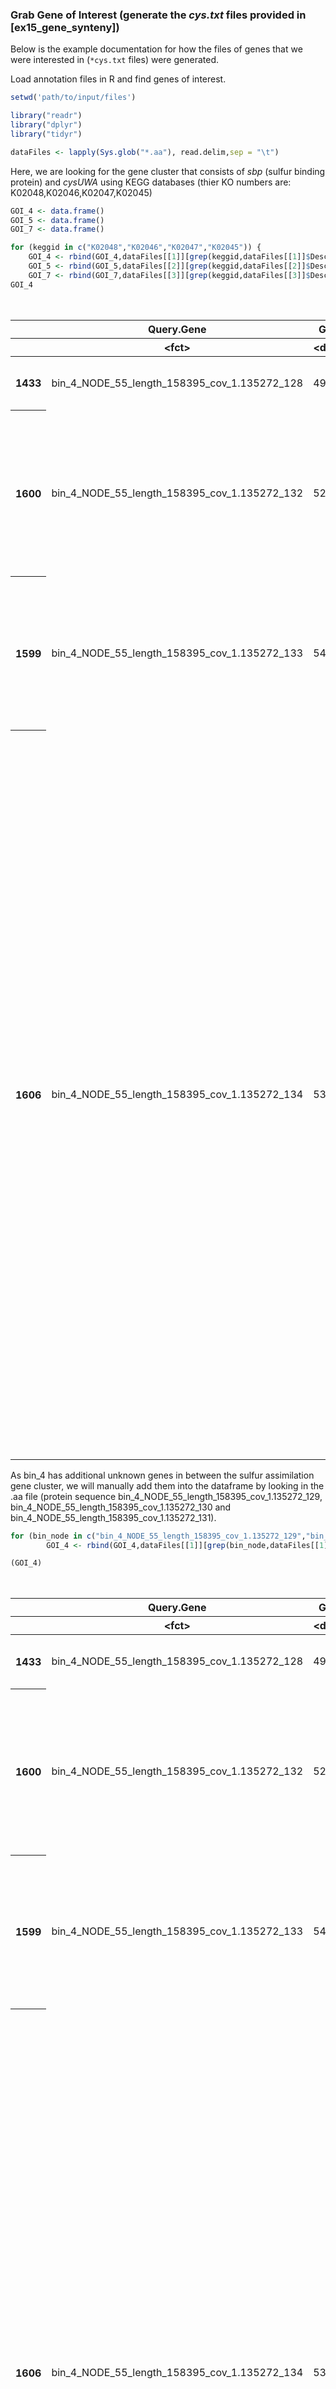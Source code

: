### Grab Gene of Interest (generate the *cys.txt* files provided in [ex15_gene_synteny])

Below is the example documentation for how the files of genes that we were interested in (`*cys.txt` files) were generated. 

Load annotation files in R and find genes of interest. 

```R
setwd('path/to/input/files')

library("readr")
library("dplyr")
library("tidyr")

dataFiles <- lapply(Sys.glob("*.aa"), read.delim,sep = "\t")
```

Here, we are looking for the gene cluster that consists of *sbp* (sulfur binding protein) and *cysUWA* using KEGG databases (thier KO numbers are: K02048,K02046,K02047,K02045)

```R
GOI_4 <- data.frame()
GOI_5 <- data.frame()
GOI_7 <- data.frame()

for (keggid in c("K02048","K02046","K02047","K02045")) {
    GOI_4 <- rbind(GOI_4,dataFiles[[1]][grep(keggid,dataFiles[[1]]$Description.2),])
    GOI_5 <- rbind(GOI_5,dataFiles[[2]][grep(keggid,dataFiles[[2]]$Description.2),])
    GOI_7 <- rbind(GOI_7,dataFiles[[3]][grep(keggid,dataFiles[[3]]$Description.2),])}
GOI_4
```

<table>
<caption>A data.frame: 4 × 33</caption>
<thead>
	<tr><th></th><th scope=col>Query.Gene</th><th scope=col>GC.</th><th scope=col>Contig.name</th><th scope=col>Start.position</th><th scope=col>Stop.position</th><th scope=col>Orientation</th><th scope=col>Query.sequence</th><th scope=col>Signalling</th><th scope=col>Signal.confidence</th><th scope=col>Target.gene..UniProt.</th><th scope=col>⋯</th><th scope=col>Coverage.2</th><th scope=col>E.value.2</th><th scope=col>Description.2</th><th scope=col>Taxonomy.2</th><th scope=col>Target.gene..Pfam.</th><th scope=col>E.value.3</th><th scope=col>Description.3</th><th scope=col>Target.gene..TIGRfam.</th><th scope=col>E.value.4</th><th scope=col>Description.4</th></tr>
	<tr><th></th><th scope=col>&lt;fct&gt;</th><th scope=col>&lt;dbl&gt;</th><th scope=col>&lt;fct&gt;</th><th scope=col>&lt;int&gt;</th><th scope=col>&lt;int&gt;</th><th scope=col>&lt;fct&gt;</th><th scope=col>&lt;fct&gt;</th><th scope=col>&lt;fct&gt;</th><th scope=col>&lt;fct&gt;</th><th scope=col>&lt;fct&gt;</th><th scope=col>⋯</th><th scope=col>&lt;fct&gt;</th><th scope=col>&lt;fct&gt;</th><th scope=col>&lt;fct&gt;</th><th scope=col>&lt;fct&gt;</th><th scope=col>&lt;fct&gt;</th><th scope=col>&lt;fct&gt;</th><th scope=col>&lt;fct&gt;</th><th scope=col>&lt;fct&gt;</th><th scope=col>&lt;fct&gt;</th><th scope=col>&lt;fct&gt;</th></tr>
</thead>
<tbody>
	<tr><th scope=row>1433</th><td>bin_4_NODE_55_length_158395_cov_1.135272_128</td><td>49.90</td><td>bin_4_NODE_55_length_158395_cov_1.135272</td><td>0</td><td>0</td><td>Reverse</td><td>MKFNIWLSVGLLTFALAGASQAFADRTLLNVSYDPTRELYEEYNREFIRYWQEKTGEKITVKQSHGGSGKQARAVIDGVPADIVTLALAHDIDAISEQSGLIPAEWQKRLPNNSSPYLSTIVLLVRKDNPKGIRDWDDLIKPGVAVITPNPKTSGGARWNYLAAWGFALKKYDGDEAKAQEFLTRLYKNVSILDSGARGSTINFIQRGIGDVLISWENEAFLALKEYGPEKFEIIIPSISILAEPPVAVVDKNVDKHGVRNIAQAYLEYLYDKKGQEIAARNFYRPSDPEIAKKYAHQFPAINLFTINEVFGGWPQAQSIHFKDGGLFDKIYVNQ*                           </td><td>-</td><td>-</td><td>A0A1H9YF74</td><td>⋯</td><td>99.701493</td><td>-1.000000</td><td>K02048: sbp1; Prokaryotic sulfate-/thiosulfate-binding protein           </td><td>Nitrosomonas europaea</td><td>PF12849.7; PF01547.25; PF13531.6; PF13343.6                                                                                                        </td><td>0.000200; 0.000000; 0.000000; 0.000000                                                                                          </td><td>PBP_like_2; SBP_bac_1; SBP_bac_11; SBP_bac_6                                                            </td><td>TIGR00971; TIGR03261                                                                                                                                                                                                                                                                                                                                                                                                                                                                                                                                                                                                                                        </td><td>0.000000; 0.000001                                                                                                                                                                                                                                                                                                                                                                                                                                                                                                                                                                                </td><td>TIGR00971; TIGR03261                                                                                                                                                                                                                                                                                                                                                                                                                                                                                                                                                                                                                                        </td></tr>
	<tr><th scope=row>1600</th><td>bin_4_NODE_55_length_158395_cov_1.135272_132</td><td>52.88</td><td>bin_4_NODE_55_length_158395_cov_1.135272</td><td>0</td><td>0</td><td>Reverse</td><td>MSTFKQYSVLPGFNLALGFTLLYLSLVVLIPLSAAFIHSAKLTWPEFWSTVTAPRVVASYRLTFGASFAAAVVNTFFGLLVAWVLVRYPFPGKRLVDALIDLPFALPTSVAGITLTAIYAGNGWLGQYLEPLGIKVAFTPVGVFVALTFIGLPFVVRTVQPVLEDIEKELEEAAAMLGATRWQTFRYVIFPAVLPALTTGFALAFARAIGEYGSVIFIAGNIPMVSEITPLLIITKLEQYDYAGATAIAVVMLVISFILLLIINLLQWWVRHRSIKA*                                                                                     </td><td>-</td><td>-</td><td>A0A1H9YF01</td><td>⋯</td><td>99.638989</td><td>-1.000000</td><td>K02046: cysU; cysU; sulfate transport ABC transporter protein            </td><td>Nitrosomonas europaea</td><td>PF00528.22                                                                                                                                         </td><td>0.000000                                                                                                                        </td><td>BPD_transp_1                                                                                            </td><td>TIGR00969; TIGR00974; TIGR01097; TIGR01253; TIGR01581; TIGR02138; TIGR02139; TIGR02140; TIGR02141; TIGR03226; TIGR03255; TIGR03262; TIGR03416                                                                                                                                                                                                                                                                                                                                                                                                                                                                                                               </td><td>0.000000; 0.000000; 0.000001; 0.000000; 0.000000; 0.000000; 0.000000; 0.000000; 0.000000; 0.000000; 0.000000; 0.000000; 0.000220                                                                                                                                                                                                                                                                                                                                                                                                                                                                  </td><td>TIGR00969; TIGR00974; TIGR01097; TIGR01253; TIGR01581; TIGR02138; TIGR02139; TIGR02140; TIGR02141; TIGR03226; TIGR03255; TIGR03262; TIGR03416                                                                                                                                                                                                                                                                                                                                                                                                                                                                                                               </td></tr>
	<tr><th scope=row>1599</th><td>bin_4_NODE_55_length_158395_cov_1.135272_133</td><td>54.27</td><td>bin_4_NODE_55_length_158395_cov_1.135272</td><td>0</td><td>0</td><td>Reverse</td><td>MTAVPLLQTSPAPHKVVTQESPWARWTLILLALSFLSLFLLLPLVAVFFEALRKGWEVYLAAITEPDALAAIRLTLIAAAIAVPLNLIFGIAAAWAIAKFEFRGKSILTSLIDLPFSVSPVVAGLIYVLIFGLQGWIGPWLREHDLSIIFAVPGIVLATIFVTVPFIARELIPLMQAQGSEEEEAAIILGASGWQTLWYVTLPNIKWGLLYGTILCNARAMGEFGAVSVVSGHIRGLTNTLSLHVEILYNEYNFVAAFAVASLLALLALITLVLKTLVEAKVAQQTSRGNHS*                                                                      </td><td>-</td><td>-</td><td>A0A1H9YF25</td><td>⋯</td><td>99.657534</td><td>-1.000000</td><td>K02047: cysW; cysW; sulfate transport ABC transporter protein            </td><td>Nitrosomonas europaea</td><td>PF00528.22                                                                                                                                         </td><td>0.000000                                                                                                                        </td><td>BPD_transp_1                                                                                            </td><td>TIGR00969; TIGR00974; TIGR01097; TIGR01253; TIGR01581; TIGR02138; TIGR02139; TIGR02140; TIGR02141; TIGR03226; TIGR03255; TIGR03262                                                                                                                                                                                                                                                                                                                                                                                                                                                                                                                          </td><td>0.000000; 0.000000; 0.000420; 0.000000; 0.000000; 0.000000; 0.000000; 0.000000; 0.000000; 0.000000; 0.000019; 0.000000                                                                                                                                                                                                                                                                                                                                                                                                                                                                            </td><td>TIGR00969; TIGR00974; TIGR01097; TIGR01253; TIGR01581; TIGR02138; TIGR02139; TIGR02140; TIGR02141; TIGR03226; TIGR03255; TIGR03262                                                                                                                                                                                                                                                                                                                                                                                                                                                                                                                          </td></tr>
	<tr><th scope=row>1606</th><td>bin_4_NODE_55_length_158395_cov_1.135272_134</td><td>53.35</td><td>bin_4_NODE_55_length_158395_cov_1.135272</td><td>0</td><td>0</td><td>Reverse</td><td>MTIEIHDLSKQFGSFTALNDINLKVNPGELLALLGPSGSGKTTLLRVIAGLETADSGQVLFNEEDSTDKHIRDRHVGFVFQHYALFRNMTIFENVAFGLRVRPRKQRPNAPEINHRVTELLQLVQLDWLADRYPHQLSGGQRQRIALARALAVEPSVLLLDEPFGALDAKVRKELRAWLRKLHDDMHITSVFVTHDQEEALEVADRIVVMNRGRIEQIGTPDEVYEKPANPFVYEFLGHVNLFHGRVHQGHAWIGDLEVDAPEYSEAEDLSAIAYVRPHDIEVDRTLNGEPALAAHIVHILAIGPVVRLELAGKDNQSTNSIYAEISKERFRELQLARGDQVFIKPRKLDLFPNHAQNGSIH*</td><td>-</td><td>-</td><td>Q82WT5    </td><td>⋯</td><td>99.723757</td><td>-1.000000</td><td>K02045: cysA; cysA; sulfate transport ATP-binding ABC transporter protein</td><td>Nitrosomonas europaea</td><td>PF00004.29; PF13191.6; PF13304.6; PF13401.6; PF13476.6; PF13555.6; PF00005.27; PF17850.1; PF05729.12; PF02463.19; PF05621.11; PF03459.17; PF12857.7</td><td>0.000500; 0.000035; 0.000000; 0.000150; 0.000200; 0.000096; 0.000000; 0.000000; 0.000930; 0.000000; 0.000770; 0.000009; 0.000000</td><td>AAA; AAA_16; AAA_21; AAA_22; AAA_23; AAA_29; ABC_tran; CysA_C_terminal; NACHT; SMC_N; TniB; TOBE; TOBE_3</td><td>TIGR00611; TIGR00630; TIGR00954; TIGR00955; TIGR00956; TIGR00957; TIGR00958; TIGR00968; TIGR00972; TIGR01166; TIGR01184; TIGR01186; TIGR01187; TIGR01188; TIGR01189; TIGR01192; TIGR01193; TIGR01194; TIGR01257; TIGR01271; TIGR01277; TIGR01288; TIGR01842; TIGR01846; TIGR01978; TIGR02142; TIGR02203; TIGR02204; TIGR02211; TIGR02314; TIGR02315; TIGR02323; TIGR02324; TIGR02633; TIGR02673; TIGR02769; TIGR02770; TIGR02857; TIGR02868; TIGR02982; TIGR03005; TIGR03258; TIGR03265; TIGR03269; TIGR03375; TIGR03410; TIGR03411; TIGR03415; TIGR03522; TIGR03608; TIGR03719; TIGR03740; TIGR03771; TIGR03796; TIGR03797; TIGR03864; TIGR03873; TIGR04406</td><td>0.000020; 0.000000; 0.000000; 0.000000; 0.000000; 0.000000; 0.000000; 0.000000; 0.000000; 0.000000; 0.000000; 0.000000; 0.000000; 0.000000; 0.000000; 0.000000; 0.000000; 0.000000; 0.000000; 0.000000; 0.000000; 0.000000; 0.000000; 0.000000; 0.000000; 0.000000; 0.000000; 0.000000; 0.000000; 0.000000; 0.000000; 0.000000; 0.000000; 0.000000; 0.000000; 0.000000; 0.000000; 0.000000; 0.000000; 0.000000; 0.000000; 0.000000; 0.000000; 0.000000; 0.000000; 0.000000; 0.000000; 0.000000; 0.000000; 0.000000; 0.000000; 0.000000; 0.000000; 0.000000; 0.000000; 0.000000; 0.000000; 0.000000</td><td>TIGR00611; TIGR00630; TIGR00954; TIGR00955; TIGR00956; TIGR00957; TIGR00958; TIGR00968; TIGR00972; TIGR01166; TIGR01184; TIGR01186; TIGR01187; TIGR01188; TIGR01189; TIGR01192; TIGR01193; TIGR01194; TIGR01257; TIGR01271; TIGR01277; TIGR01288; TIGR01842; TIGR01846; TIGR01978; TIGR02142; TIGR02203; TIGR02204; TIGR02211; TIGR02314; TIGR02315; TIGR02323; TIGR02324; TIGR02633; TIGR02673; TIGR02769; TIGR02770; TIGR02857; TIGR02868; TIGR02982; TIGR03005; TIGR03258; TIGR03265; TIGR03269; TIGR03375; TIGR03410; TIGR03411; TIGR03415; TIGR03522; TIGR03608; TIGR03719; TIGR03740; TIGR03771; TIGR03796; TIGR03797; TIGR03864; TIGR03873; TIGR04406</td></tr>
</tbody>
</table>

As bin_4 has additional unknown genes in between the sulfur assimilation gene cluster, we will manually add them into the dataframe by looking in the .aa file (protein sequence bin_4_NODE_55_length_158395_cov_1.135272_129, bin_4_NODE_55_length_158395_cov_1.135272_130 and bin_4_NODE_55_length_158395_cov_1.135272_131).

```R
for (bin_node in c("bin_4_NODE_55_length_158395_cov_1.135272_129","bin_4_NODE_55_length_158395_cov_1.135272_130","bin_4_NODE_55_length_158395_cov_1.135272_131")) {
        GOI_4 <- rbind(GOI_4,dataFiles[[1]][grep(bin_node,dataFiles[[1]]$Query.Gene),])}

(GOI_4)
```

<table>
<caption>A data.frame: 7 × 33</caption>
<thead>
	<tr><th></th><th scope=col>Query.Gene</th><th scope=col>GC.</th><th scope=col>Contig.name</th><th scope=col>Start.position</th><th scope=col>Stop.position</th><th scope=col>Orientation</th><th scope=col>Query.sequence</th><th scope=col>Signalling</th><th scope=col>Signal.confidence</th><th scope=col>Target.gene..UniProt.</th><th scope=col>⋯</th><th scope=col>Coverage.2</th><th scope=col>E.value.2</th><th scope=col>Description.2</th><th scope=col>Taxonomy.2</th><th scope=col>Target.gene..Pfam.</th><th scope=col>E.value.3</th><th scope=col>Description.3</th><th scope=col>Target.gene..TIGRfam.</th><th scope=col>E.value.4</th><th scope=col>Description.4</th></tr>
	<tr><th></th><th scope=col>&lt;fct&gt;</th><th scope=col>&lt;dbl&gt;</th><th scope=col>&lt;fct&gt;</th><th scope=col>&lt;int&gt;</th><th scope=col>&lt;int&gt;</th><th scope=col>&lt;fct&gt;</th><th scope=col>&lt;fct&gt;</th><th scope=col>&lt;fct&gt;</th><th scope=col>&lt;fct&gt;</th><th scope=col>&lt;fct&gt;</th><th scope=col>⋯</th><th scope=col>&lt;fct&gt;</th><th scope=col>&lt;fct&gt;</th><th scope=col>&lt;fct&gt;</th><th scope=col>&lt;fct&gt;</th><th scope=col>&lt;fct&gt;</th><th scope=col>&lt;fct&gt;</th><th scope=col>&lt;fct&gt;</th><th scope=col>&lt;fct&gt;</th><th scope=col>&lt;fct&gt;</th><th scope=col>&lt;fct&gt;</th></tr>
</thead>
<tbody>
	<tr><th scope=row>1433</th><td>bin_4_NODE_55_length_158395_cov_1.135272_128</td><td>49.90</td><td>bin_4_NODE_55_length_158395_cov_1.135272</td><td>0</td><td>0</td><td>Reverse</td><td>MKFNIWLSVGLLTFALAGASQAFADRTLLNVSYDPTRELYEEYNREFIRYWQEKTGEKITVKQSHGGSGKQARAVIDGVPADIVTLALAHDIDAISEQSGLIPAEWQKRLPNNSSPYLSTIVLLVRKDNPKGIRDWDDLIKPGVAVITPNPKTSGGARWNYLAAWGFALKKYDGDEAKAQEFLTRLYKNVSILDSGARGSTINFIQRGIGDVLISWENEAFLALKEYGPEKFEIIIPSISILAEPPVAVVDKNVDKHGVRNIAQAYLEYLYDKKGQEIAARNFYRPSDPEIAKKYAHQFPAINLFTINEVFGGWPQAQSIHFKDGGLFDKIYVNQ*                           </td><td>-</td><td>-</td><td>A0A1H9YF74</td><td>⋯</td><td>99.701493</td><td>-1.000000</td><td>K02048: sbp1; Prokaryotic sulfate-/thiosulfate-binding protein           </td><td>Nitrosomonas europaea</td><td>PF12849.7; PF01547.25; PF13531.6; PF13343.6                                                                                                        </td><td>0.000200; 0.000000; 0.000000; 0.000000                                                                                          </td><td>PBP_like_2; SBP_bac_1; SBP_bac_11; SBP_bac_6                                                            </td><td>TIGR00971; TIGR03261                                                                                                                                                                                                                                                                                                                                                                                                                                                                                                                                                                                                                                        </td><td>0.000000; 0.000001                                                                                                                                                                                                                                                                                                                                                                                                                                                                                                                                                                                </td><td>TIGR00971; TIGR03261                                                                                                                                                                                                                                                                                                                                                                                                                                                                                                                                                                                                                                        </td></tr>
	<tr><th scope=row>1600</th><td>bin_4_NODE_55_length_158395_cov_1.135272_132</td><td>52.88</td><td>bin_4_NODE_55_length_158395_cov_1.135272</td><td>0</td><td>0</td><td>Reverse</td><td>MSTFKQYSVLPGFNLALGFTLLYLSLVVLIPLSAAFIHSAKLTWPEFWSTVTAPRVVASYRLTFGASFAAAVVNTFFGLLVAWVLVRYPFPGKRLVDALIDLPFALPTSVAGITLTAIYAGNGWLGQYLEPLGIKVAFTPVGVFVALTFIGLPFVVRTVQPVLEDIEKELEEAAAMLGATRWQTFRYVIFPAVLPALTTGFALAFARAIGEYGSVIFIAGNIPMVSEITPLLIITKLEQYDYAGATAIAVVMLVISFILLLIINLLQWWVRHRSIKA*                                                                                     </td><td>-</td><td>-</td><td>A0A1H9YF01</td><td>⋯</td><td>99.638989</td><td>-1.000000</td><td>K02046: cysU; cysU; sulfate transport ABC transporter protein            </td><td>Nitrosomonas europaea</td><td>PF00528.22                                                                                                                                         </td><td>0.000000                                                                                                                        </td><td>BPD_transp_1                                                                                            </td><td>TIGR00969; TIGR00974; TIGR01097; TIGR01253; TIGR01581; TIGR02138; TIGR02139; TIGR02140; TIGR02141; TIGR03226; TIGR03255; TIGR03262; TIGR03416                                                                                                                                                                                                                                                                                                                                                                                                                                                                                                               </td><td>0.000000; 0.000000; 0.000001; 0.000000; 0.000000; 0.000000; 0.000000; 0.000000; 0.000000; 0.000000; 0.000000; 0.000000; 0.000220                                                                                                                                                                                                                                                                                                                                                                                                                                                                  </td><td>TIGR00969; TIGR00974; TIGR01097; TIGR01253; TIGR01581; TIGR02138; TIGR02139; TIGR02140; TIGR02141; TIGR03226; TIGR03255; TIGR03262; TIGR03416                                                                                                                                                                                                                                                                                                                                                                                                                                                                                                               </td></tr>
	<tr><th scope=row>1599</th><td>bin_4_NODE_55_length_158395_cov_1.135272_133</td><td>54.27</td><td>bin_4_NODE_55_length_158395_cov_1.135272</td><td>0</td><td>0</td><td>Reverse</td><td>MTAVPLLQTSPAPHKVVTQESPWARWTLILLALSFLSLFLLLPLVAVFFEALRKGWEVYLAAITEPDALAAIRLTLIAAAIAVPLNLIFGIAAAWAIAKFEFRGKSILTSLIDLPFSVSPVVAGLIYVLIFGLQGWIGPWLREHDLSIIFAVPGIVLATIFVTVPFIARELIPLMQAQGSEEEEAAIILGASGWQTLWYVTLPNIKWGLLYGTILCNARAMGEFGAVSVVSGHIRGLTNTLSLHVEILYNEYNFVAAFAVASLLALLALITLVLKTLVEAKVAQQTSRGNHS*                                                                      </td><td>-</td><td>-</td><td>A0A1H9YF25</td><td>⋯</td><td>99.657534</td><td>-1.000000</td><td>K02047: cysW; cysW; sulfate transport ABC transporter protein            </td><td>Nitrosomonas europaea</td><td>PF00528.22                                                                                                                                         </td><td>0.000000                                                                                                                        </td><td>BPD_transp_1                                                                                            </td><td>TIGR00969; TIGR00974; TIGR01097; TIGR01253; TIGR01581; TIGR02138; TIGR02139; TIGR02140; TIGR02141; TIGR03226; TIGR03255; TIGR03262                                                                                                                                                                                                                                                                                                                                                                                                                                                                                                                          </td><td>0.000000; 0.000000; 0.000420; 0.000000; 0.000000; 0.000000; 0.000000; 0.000000; 0.000000; 0.000000; 0.000019; 0.000000                                                                                                                                                                                                                                                                                                                                                                                                                                                                            </td><td>TIGR00969; TIGR00974; TIGR01097; TIGR01253; TIGR01581; TIGR02138; TIGR02139; TIGR02140; TIGR02141; TIGR03226; TIGR03255; TIGR03262                                                                                                                                                                                                                                                                                                                                                                                                                                                                                                                          </td></tr>
	<tr><th scope=row>1606</th><td>bin_4_NODE_55_length_158395_cov_1.135272_134</td><td>53.35</td><td>bin_4_NODE_55_length_158395_cov_1.135272</td><td>0</td><td>0</td><td>Reverse</td><td>MTIEIHDLSKQFGSFTALNDINLKVNPGELLALLGPSGSGKTTLLRVIAGLETADSGQVLFNEEDSTDKHIRDRHVGFVFQHYALFRNMTIFENVAFGLRVRPRKQRPNAPEINHRVTELLQLVQLDWLADRYPHQLSGGQRQRIALARALAVEPSVLLLDEPFGALDAKVRKELRAWLRKLHDDMHITSVFVTHDQEEALEVADRIVVMNRGRIEQIGTPDEVYEKPANPFVYEFLGHVNLFHGRVHQGHAWIGDLEVDAPEYSEAEDLSAIAYVRPHDIEVDRTLNGEPALAAHIVHILAIGPVVRLELAGKDNQSTNSIYAEISKERFRELQLARGDQVFIKPRKLDLFPNHAQNGSIH*</td><td>-</td><td>-</td><td>Q82WT5    </td><td>⋯</td><td>99.723757</td><td>-1.000000</td><td>K02045: cysA; cysA; sulfate transport ATP-binding ABC transporter protein</td><td>Nitrosomonas europaea</td><td>PF00004.29; PF13191.6; PF13304.6; PF13401.6; PF13476.6; PF13555.6; PF00005.27; PF17850.1; PF05729.12; PF02463.19; PF05621.11; PF03459.17; PF12857.7</td><td>0.000500; 0.000035; 0.000000; 0.000150; 0.000200; 0.000096; 0.000000; 0.000000; 0.000930; 0.000000; 0.000770; 0.000009; 0.000000</td><td>AAA; AAA_16; AAA_21; AAA_22; AAA_23; AAA_29; ABC_tran; CysA_C_terminal; NACHT; SMC_N; TniB; TOBE; TOBE_3</td><td>TIGR00611; TIGR00630; TIGR00954; TIGR00955; TIGR00956; TIGR00957; TIGR00958; TIGR00968; TIGR00972; TIGR01166; TIGR01184; TIGR01186; TIGR01187; TIGR01188; TIGR01189; TIGR01192; TIGR01193; TIGR01194; TIGR01257; TIGR01271; TIGR01277; TIGR01288; TIGR01842; TIGR01846; TIGR01978; TIGR02142; TIGR02203; TIGR02204; TIGR02211; TIGR02314; TIGR02315; TIGR02323; TIGR02324; TIGR02633; TIGR02673; TIGR02769; TIGR02770; TIGR02857; TIGR02868; TIGR02982; TIGR03005; TIGR03258; TIGR03265; TIGR03269; TIGR03375; TIGR03410; TIGR03411; TIGR03415; TIGR03522; TIGR03608; TIGR03719; TIGR03740; TIGR03771; TIGR03796; TIGR03797; TIGR03864; TIGR03873; TIGR04406</td><td>0.000020; 0.000000; 0.000000; 0.000000; 0.000000; 0.000000; 0.000000; 0.000000; 0.000000; 0.000000; 0.000000; 0.000000; 0.000000; 0.000000; 0.000000; 0.000000; 0.000000; 0.000000; 0.000000; 0.000000; 0.000000; 0.000000; 0.000000; 0.000000; 0.000000; 0.000000; 0.000000; 0.000000; 0.000000; 0.000000; 0.000000; 0.000000; 0.000000; 0.000000; 0.000000; 0.000000; 0.000000; 0.000000; 0.000000; 0.000000; 0.000000; 0.000000; 0.000000; 0.000000; 0.000000; 0.000000; 0.000000; 0.000000; 0.000000; 0.000000; 0.000000; 0.000000; 0.000000; 0.000000; 0.000000; 0.000000; 0.000000; 0.000000</td><td>TIGR00611; TIGR00630; TIGR00954; TIGR00955; TIGR00956; TIGR00957; TIGR00958; TIGR00968; TIGR00972; TIGR01166; TIGR01184; TIGR01186; TIGR01187; TIGR01188; TIGR01189; TIGR01192; TIGR01193; TIGR01194; TIGR01257; TIGR01271; TIGR01277; TIGR01288; TIGR01842; TIGR01846; TIGR01978; TIGR02142; TIGR02203; TIGR02204; TIGR02211; TIGR02314; TIGR02315; TIGR02323; TIGR02324; TIGR02633; TIGR02673; TIGR02769; TIGR02770; TIGR02857; TIGR02868; TIGR02982; TIGR03005; TIGR03258; TIGR03265; TIGR03269; TIGR03375; TIGR03410; TIGR03411; TIGR03415; TIGR03522; TIGR03608; TIGR03719; TIGR03740; TIGR03771; TIGR03796; TIGR03797; TIGR03864; TIGR03873; TIGR04406</td></tr>
	<tr><th scope=row>1434</th><td>bin_4_NODE_55_length_158395_cov_1.135272_129</td><td>46.41</td><td>bin_4_NODE_55_length_158395_cov_1.135272</td><td>0</td><td>0</td><td>Reverse</td><td>MTVLIVGGDYIASLKQRITAHGYSRIEHWNGRKKGFNKRALPGRTKLVVIIYDYVSHNLANSVKDQASRIGIPMIFCRHAMHEIDTIFDEKKAEESCCNFV*                                                                                                                                                                                                                                                                     </td><td>-</td><td>-</td><td>A0A1H9YF98</td><td>⋯</td><td>99.009901</td><td>-1.000000</td><td>possible predicted diverged CheY-domain                                  </td><td>Nitrosomonas europaea</td><td>PF10087.9                                                                                                                                          </td><td>0.000000                                                                                                                        </td><td>DUF2325                                                                                                 </td><td>Not annotated                                                                                                                                                                                                                                                                                                                                                                                                                                                                                                                                                                                                                                               </td><td>-                                                                                                                                                                                                                                                                                                                                                                                                                                                                                                                                                                                                 </td><td>-                                                                                                                                                                                                                                                                                                                                                                                                                                                                                                                                                                                                                                                           </td></tr>
	<tr><th scope=row>1602</th><td>bin_4_NODE_55_length_158395_cov_1.135272_130</td><td>44.85</td><td>bin_4_NODE_55_length_158395_cov_1.135272</td><td>0</td><td>0</td><td>Reverse</td><td>MLPSTLKTLVHGDYMIRTIERIITSTGFSLQHSDNGEITGLFYHCKLSSAYQPVFEAARNNIIGQEARIRADLNGNGEIQLSPWHIFALAPDDEQLIKLDRLCRTIHALNFLDNITNKQMKLFVSVQPRLLESVKDDHGSAFEQILDIIGIRTSRIVIEIPVEANRDWRLLKRVIMNYRAHGYLISVNYSGTNNDRISELGKLYPNVIRIDARDLLRRSVLDPLIVTAHNQGADVLVGNIETSYQLTDAIHAGADLLQGNFLARYSRKADNMLTPFSWQIPDERNGYRFDNESLQENQPYRSI*                                                           </td><td>-</td><td>-</td><td>A0A1H9YFC5</td><td>⋯</td><td>99.653979</td><td>-1.000000</td><td>Domain of unknown function 2                                             </td><td>Nitrosomonas europaea</td><td>PF00563.20                                                                                                                                         </td><td>0.000000                                                                                                                        </td><td>EAL                                                                                                     </td><td>Not annotated                                                                                                                                                                                                                                                                                                                                                                                                                                                                                                                                                                                                                                               </td><td>-                                                                                                                                                                                                                                                                                                                                                                                                                                                                                                                                                                                                 </td><td>-                                                                                                                                                                                                                                                                                                                                                                                                                                                                                                                                                                                                                                                           </td></tr>
	<tr><th scope=row>1601</th><td>bin_4_NODE_55_length_158395_cov_1.135272_131</td><td>46.51</td><td>bin_4_NODE_55_length_158395_cov_1.135272</td><td>0</td><td>0</td><td>Reverse</td><td>MNRTTAKPFTVMDEFELIKAATDYSLEQDENGRISGNFYHCKLTSAFQVILDIHENNIIGHAAYIRSESNGEVSLWPWQVFALASKDEQLIDLDRLCRAIHALNYFKKNFDTNTGQLFLSVHPRLLSSIQNEHGRTFKDFLDLTGISTSRIVIEIPPALNHDWKLLQKLIINYRSYGYQIALNFSSTNGHWLLGTDDLHPDILIVQAHELLHYQLNDYPEDNSTRDAGFRLHVRKIETQEQLTAAKQAGAHYLQGNFLGKTV*                                                                                                    </td><td>-</td><td>-</td><td>A0A1H9YEZ8</td><td>⋯</td><td>99.618321</td><td>-1.000000</td><td>Domain of unknown function 2                                             </td><td>Nitrosomonas europaea</td><td>PF00563.20                                                                                                                                         </td><td>0.000000                                                                                                                        </td><td>EAL                                                                                                     </td><td>Not annotated                                                                                                                                                                                                                                                                                                                                                                                                                                                                                                                                                                                                                                               </td><td>-                                                                                                                                                                                                                                                                                                                                                                                                                                                                                                                                                                                                 </td><td>-                                                                                                                                                                                                                                                                                                                                                                                                                                                                                                                                                                                                                                                           </td></tr>
</tbody>
</table>


We found 2 genes match to K02048 for bin 5: the sulfate binding protein, but as we are only interested at the gene cluster, we will look at the one from the same contig as the other genes. Next, we will create the tables (`*cys.txt`) to be used for 'genoPlotR'.


```R
GOI4=GOI_4[1:7,] %>%  
    select("Description.2","Query.Gene") %>% 
    separate(col = Description.2, into = c("KO", "Annotation"), sep = ":") 
GOI5=GOI_5[c(1,3:5),] %>%  
    select("Description.2","Query.Gene") %>% 
    separate(col = Description.2, into = c("KO", "Annotation"), sep = ":") 
GOI7=GOI_7[1:4,] %>%  
    select("Description.2","Query.Gene") %>% 
    separate(col = Description.2, into = c("KO", "Annotation"), sep = ":") 

rownames(GOI4) <- c() 
rownames(GOI5) <- c() 
rownames(GOI7) <- c() 
 
head(GOI4)
```

    Warning message:
    “Expected 2 pieces. Missing pieces filled with `NA` in 3 rows [5, 6, 7].”


<table>
<caption>A data.frame: 6 × 3</caption>
<thead>
	<tr><th scope=col>KO</th><th scope=col>Annotation</th><th scope=col>Query.Gene</th></tr>
	<tr><th scope=col>&lt;chr&gt;</th><th scope=col>&lt;chr&gt;</th><th scope=col>&lt;fct&gt;</th></tr>
</thead>
<tbody>
	<tr><td>K02048                                 </td><td> sbp1; Prokaryotic sulfate-/thiosulfate-binding protein           </td><td>bin_4_NODE_55_length_158395_cov_1.135272_128</td></tr>
	<tr><td>K02046                                 </td><td> cysU; cysU; sulfate transport ABC transporter protein            </td><td>bin_4_NODE_55_length_158395_cov_1.135272_132</td></tr>
	<tr><td>K02047                                 </td><td> cysW; cysW; sulfate transport ABC transporter protein            </td><td>bin_4_NODE_55_length_158395_cov_1.135272_133</td></tr>
	<tr><td>K02045                                 </td><td> cysA; cysA; sulfate transport ATP-binding ABC transporter protein</td><td>bin_4_NODE_55_length_158395_cov_1.135272_134</td></tr>
	<tr><td>possible predicted diverged CheY-domain</td><td>NA                                                                </td><td>bin_4_NODE_55_length_158395_cov_1.135272_129</td></tr>
	<tr><td>Domain of unknown function 2           </td><td>NA                                                                </td><td>bin_4_NODE_55_length_158395_cov_1.135272_130</td></tr>
</tbody>
</table>


Edit the gene annotation for the unknown KO in bin_4 to get the table below

```R
GOI4 = mutate(GOI4, Annotation = case_when(Annotation == "NA" ~ "",TRUE ~ as.character(KO)))
GOI4
```


<table>
<caption>A data.frame: 7 × 3</caption>
<thead>
	<tr><th scope=col>KO</th><th scope=col>Annotation</th><th scope=col>Query.Gene</th></tr>
	<tr><th scope=col>&lt;chr&gt;</th><th scope=col>&lt;chr&gt;</th><th scope=col>&lt;fct&gt;</th></tr>
</thead>
<tbody>
	<tr><td>K02048                                 </td><td>K02048                                 </td><td>bin_4_NODE_55_length_158395_cov_1.135272_128</td></tr>
	<tr><td>K02046                                 </td><td>K02046                                 </td><td>bin_4_NODE_55_length_158395_cov_1.135272_132</td></tr>
	<tr><td>K02047                                 </td><td>K02047                                 </td><td>bin_4_NODE_55_length_158395_cov_1.135272_133</td></tr>
	<tr><td>K02045                                 </td><td>K02045                                 </td><td>bin_4_NODE_55_length_158395_cov_1.135272_134</td></tr>
	<tr><td>possible predicted diverged CheY-domain</td><td>possible predicted diverged CheY-domain</td><td>bin_4_NODE_55_length_158395_cov_1.135272_129</td></tr>
	<tr><td>Domain of unknown function 2           </td><td>Domain of unknown function 2           </td><td>bin_4_NODE_55_length_158395_cov_1.135272_130</td></tr>
	<tr><td>Domain of unknown function 2           </td><td>Domain of unknown function 2           </td><td>bin_4_NODE_55_length_158395_cov_1.135272_131</td></tr>
</tbody>
</table>

Export the files. 

```R
write_delim(GOI4, "bin_4_cys.txt", delim="\t")
write_delim(GOI5, "bin_5_cys.txt", delim="\t")
write_delim(GOI7, "bin_7_cys.txt", delim="\t")
```
